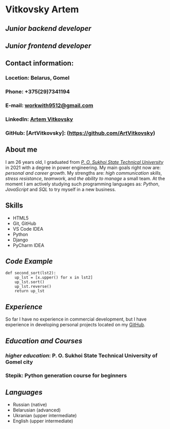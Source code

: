 # **Vitkovsky Artem** #
## *Junior backend developer*
## *Junior frontend developer* 



## **Contact information:**
### **Locetion**: Belarus, Gomel
### **Phone**: +375(29)7341194
### **E-mail**: workwith9512@gmail.com
### **LinkedIn**: [Artem Vitkovsky](https://www.linkedin.com/in/artem-vitkovsky-b19604253)
### **GitHub**: [ArtVitkovsky]: (https://github.com/ArtVitkovsky)



## **About me**
I am 26 years old, I graduated from *[P. O. Sukhoi State Technical University](https://www.gstu.by/)* in 2021 with a degree in power engineering. My main goals right now are: *personal and career growth*. My strengths are: *high communication skills*, *stress resistance*, *teamwork*, and *the ability to manage* a small team. At the moment I am actively studying such programming languages as: *Python*, *JavaScript* and *SQL* to try myself in a new business.



## **Skills**
+ HTML5
+ Git, GitHub
+ VS Code IDEA
+ Python
+ Django
+ PyCharm IDEA




## *Code Example*
```
def second_sort(lst2):
    up_lst = [x.upper() for x in lst2]
    up_lst.sort()
    up_lst.reverse()
    return up_lst
```



## *Experience*
So far I have no experience in commercial development, but I have experience in developing personal projects located on my [GitHub](https://github.com/ArtVitkovsky).



## *Education and Courses*
### *higher education*: P. O. Sukhoi State Technical University of Gomel city 
### **Stepik**: Python generation course for beginners



## *Languages*
* Russian (native)
* Belarusian (advanced)
* Ukranian (upper intermediate)
* English (upper intermediate)
